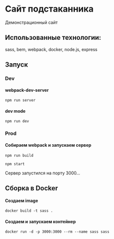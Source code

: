 # Сайт подстаканника

Демонстрационный сайт 

## Использованные технологии:
sass, bem, webpack, docker, node.js, express

## Запуск

### Dev

#### webpack-dev-server
`npm run server`

#### dev mode
`npm run dev`

### Prod

#### Собираем webpack и запускаем сервер
`npm run build`

`npm start`

Сервер запустился на порту 3000...

## Сборка в Docker

#### Создаем image

`docker build -t sass .`

#### Создаем и запускаем контейнер

`docker run -d -p 3000:3000 --rm --name sass sass`
